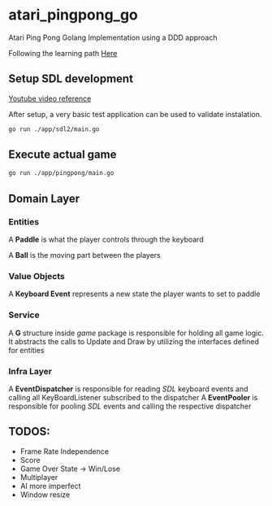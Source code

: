 # atari_pingpong_go

Atari Ping Pong Golang Implementation using a DDD approach

Following the learning path [Here](https://gameswithgo.org/topics.html)

## Setup SDL development

[Youtube video reference](https://www.youtube.com/watch?v=OXSMx45kayw&list=PLDZujg-VgQlZUy1iCqBbe5faZLMkA3g2x&index=7&ab_channel=JackMott)

After setup, a very basic test application can be used to validate instalation.

```sh
go run ./app/sdl2/main.go
```

## Execute actual game

```sh
go run ./app/pingpong/main.go
```

## Domain Layer

### Entities

A **Paddle** is what the player controls through the keyboard

A **Ball** is the moving part between the players

### Value Objects

A **Keyboard Event** represents a new state the player wants to set to paddle

### Service

A **G** structure inside *game* package is responsible for holding all game logic. It abstracts the calls to Update and Draw by utilizing the interfaces defined for entities

### Infra Layer

A **EventDispatcher** is responsible for reading *SDL* keyboard events and calling all KeyBoardListener subscribed to the dispatcher
A **EventPooler** is responsible for pooling *SDL* events and calling the respective dispatcher

## TODOS:

* Frame Rate Independence
* Score
* Game Over State -> Win/Lose
* Multiplayer
* AI more imperfect
* Window resize